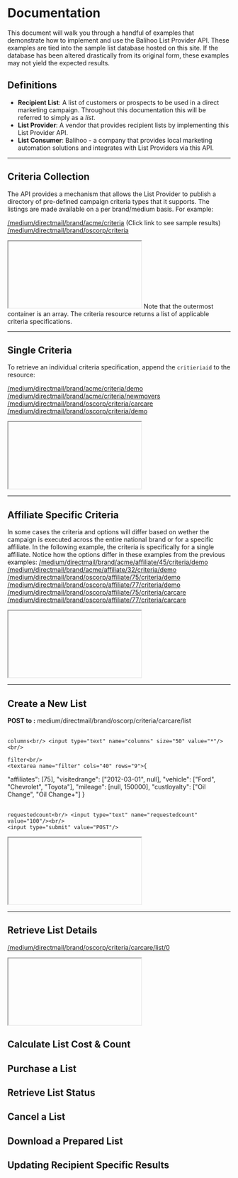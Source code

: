 Documentation
=============
This document will walk you through a handful of examples that demonstrate how to implement and use the Balihoo List Provider API. These examples are tied into the sample list database hosted on this site. If the database has been altered drastically from its original form, these examples may not yield the expected results.

Definitions
-----------
 - **Recipient List**: A list of customers or prospects to be used in a direct marketing campaign. Throughout this documentation this will be referred to simply as a _list_.
 - **List Provider**: A vendor that provides recipient lists by implementing this List Provider API.
 - **List Consumer**: Balihoo - a company that provides local marketing automation solutions and integrates with List Providers via this API.

* * *

Criteria Collection
-------------------
The API provides a mechanism that allows the List Provider to publish a directory of pre-defined campaign criteria types that it supports. The listings are made available on a per brand/medium basis. For example:

<a href="medium/directmail/brand/acme/criteria" target="if1">/medium/directmail/brand/acme/criteria</a>
(Click link to see sample results)
<a href="medium/directmail/brand/oscorp/criteria" target="if1">/medium/directmail/brand/oscorp/criteria</a>
<iframe name="if1" src="about:blank"></iframe>
Note that the outermost container is an array. The criteria resource returns a list of applicable criteria specifications.

* * *

Single Criteria
---------------
To retrieve an individual criteria specification, append the `critieriaid` to the resource:

<a href="medium/directmail/brand/acme/criteria/demo" target="if2">/medium/directmail/brand/acme/criteria/demo</a>
<a href="medium/directmail/brand/acme/criteria/newmovers" target="if2">/medium/directmail/brand/acme/criteria/newmovers</a>
<a href="medium/directmail/brand/oscorp/criteria/carcare" target="if2">/medium/directmail/brand/oscorp/criteria/carcare</a>
<a href="medium/directmail/brand/oscorp/criteria/demo" target="if2">/medium/directmail/brand/oscorp/criteria/demo</a>
<iframe name="if2" src="about:blank"></iframe>

* * *

Affiliate Specific Criteria
---------------------------
In some cases the criteria and options will differ based on wether the campaign is executed across the entire national brand or for a specific affiliate. In the following example, the criteria is specifically for a single affiliate. Notice how the options differ in these examples from the previous examples:
<a href="medium/directmail/brand/acme/affiliate/45/criteria/demo" target="if3">/medium/directmail/brand/acme/affiliate/45/criteria/demo</a>
<a href="medium/directmail/brand/acme/affiliate/32/criteria/demo" target="if3">/medium/directmail/brand/acme/affiliate/32/criteria/demo</a>
<a href="medium/directmail/brand/oscorp/affiliate/75/criteria/demo" target="if3">/medium/directmail/brand/oscorp/affiliate/75/criteria/demo</a>
<a href="medium/directmail/brand/oscorp/affiliate/77/criteria/demo" target="if3">/medium/directmail/brand/oscorp/affiliate/77/criteria/demo</a>
<a href="medium/directmail/brand/oscorp/affiliate/75/criteria/carcare" target="if3">/medium/directmail/brand/oscorp/affiliate/75/criteria/carcare</a>
<a href="medium/directmail/brand/oscorp/affiliate/77/criteria/carcare" target="if3">/medium/directmail/brand/oscorp/affiliate/77/criteria/carcare</a>
<iframe name="if3" src="about:blank"></iframe>

* * *

Create a New List
-----------------

<form action="/medium/directmail/brand/oscorp/criteria/carcare/list" method="post" target="if4">
	<strong>POST to :</strong> medium/directmail/brand/oscorp/criteria/carcare/list<br/>
	<br/>

	columns<br/> <input type="text" name="columns" size="50" value="*"/><br/>

	filter<br/>
	<textarea name="filter" cols="40" rows="9">{
 "affiliates": [75],
 "visitedrange": ["2012-03-01", null],
 "vehicle": ["Ford", "Chevrolet", "Toyota"],
 "mileage": [null, 150000],
 "custloyalty": ["Oil Change", "Oil Change+"]
}</textarea><br/><br/>

	requestedcount<br/> <input type="text" name="requestedcount" value="100"/><br/>
	<input type="submit" value="POST"/>
</form>
<script>
	function frameload(frm) {
		txt = frm.contentWindow.document.body.innerText;
		if(txt != '') {
			listid = JSON.parse(txt).listid;
			links = document.getElementsByTagName('a');
			for (var i =  0; links.length > i; i++) {
				link = links[i];
				if(/list\/[0-9]+$/.test(link.href)) {
					link.href = link.href.replace(/[0-9]+$/, listid);
					link.innerText = link.innerText.replace(/[0-9]+$/, listid);
				}
			};
		}
	}
</script>
<iframe name="if4" src="about:blank" onload="frameload(this)"></iframe>

* * *

Retrieve List Details
---------------------
<a href="/medium/directmail/brand/oscorp/criteria/carcare/list/0" target="if5">/medium/directmail/brand/oscorp/criteria/carcare/list/0</a><br/>
<iframe name="if5" src="about:blank"></iframe>

Calculate List Cost & Count
-----------------------------

Purchase a List
-----------------

Retrieve List Status
--------------------

Cancel a List
-------------

Download a Prepared List
------------------------

Updating Recipient Specific Results
-----------------------------------

